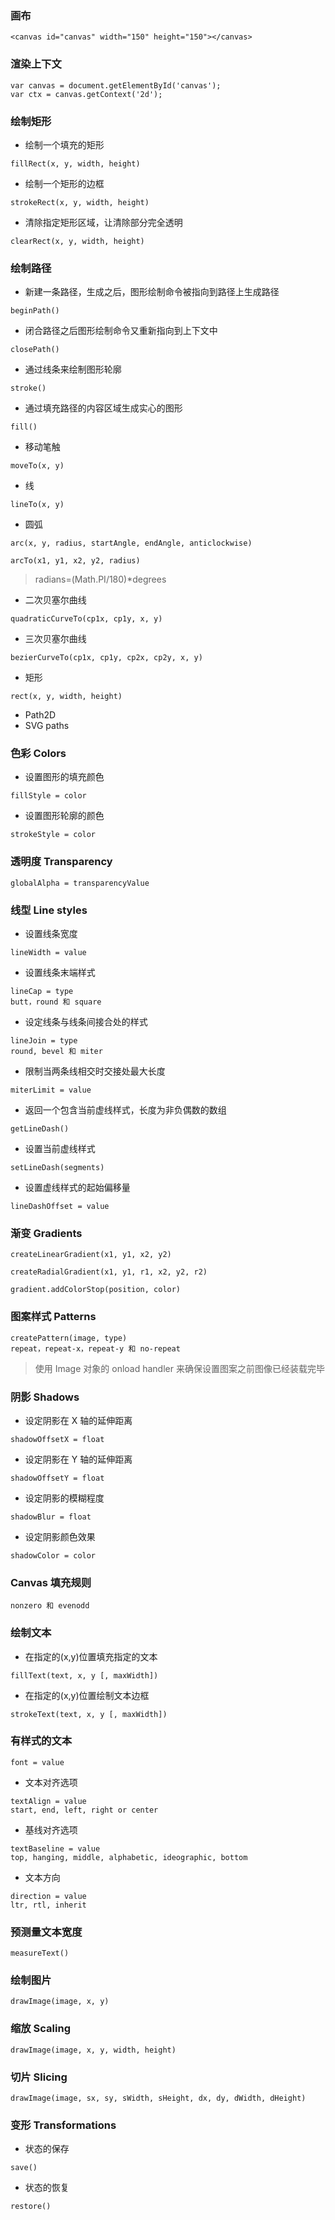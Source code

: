 ### 画布
```
<canvas id="canvas" width="150" height="150"></canvas>
```
### 渲染上下文
```
var canvas = document.getElementById('canvas');
var ctx = canvas.getContext('2d');
```
### 绘制矩形
- 绘制一个填充的矩形
```
fillRect(x, y, width, height)
```
- 绘制一个矩形的边框
```
strokeRect(x, y, width, height)
```
- 清除指定矩形区域，让清除部分完全透明
```
clearRect(x, y, width, height)
```
### 绘制路径
- 新建一条路径，生成之后，图形绘制命令被指向到路径上生成路径
```
beginPath()
```
- 闭合路径之后图形绘制命令又重新指向到上下文中
```
closePath()
```
- 通过线条来绘制图形轮廓
```
stroke()
```
- 通过填充路径的内容区域生成实心的图形
```
fill()
```
- 移动笔触
```
moveTo(x, y)
```
- 线
```
lineTo(x, y)
```
- 圆弧
```
arc(x, y, radius, startAngle, endAngle, anticlockwise)
```
```
arcTo(x1, y1, x2, y2, radius)
```
> radians=(Math.PI/180)*degrees
- 二次贝塞尔曲线
```
quadraticCurveTo(cp1x, cp1y, x, y)
```
- 三次贝塞尔曲线
```
bezierCurveTo(cp1x, cp1y, cp2x, cp2y, x, y)
```
- 矩形
```
rect(x, y, width, height)
```
- Path2D
- SVG paths
### 色彩 Colors
- 设置图形的填充颜色
```
fillStyle = color
```
- 设置图形轮廓的颜色
```
strokeStyle = color
```
### 透明度 Transparency
```
globalAlpha = transparencyValue
```
### 线型 Line styles
- 设置线条宽度
```
lineWidth = value
```
- 设置线条末端样式
```
lineCap = type
butt，round 和 square
```
- 设定线条与线条间接合处的样式
```
lineJoin = type
round, bevel 和 miter
```
- 限制当两条线相交时交接处最大长度
```
miterLimit = value
```
- 返回一个包含当前虚线样式，长度为非负偶数的数组
```
getLineDash()
```
- 设置当前虚线样式
```
setLineDash(segments)
```
- 设置虚线样式的起始偏移量
```
lineDashOffset = value
```
### 渐变 Gradients
```
createLinearGradient(x1, y1, x2, y2)
```
```
createRadialGradient(x1, y1, r1, x2, y2, r2)
```
```
gradient.addColorStop(position, color)
```
### 图案样式 Patterns
```
createPattern(image, type)
repeat，repeat-x，repeat-y 和 no-repeat
```
> 使用 Image 对象的 onload handler 来确保设置图案之前图像已经装载完毕
### 阴影 Shadows
- 设定阴影在 X 轴的延伸距离
```
shadowOffsetX = float
```
- 设定阴影在 Y 轴的延伸距离
```
shadowOffsetY = float
```
- 设定阴影的模糊程度
```
shadowBlur = float
```
- 设定阴影颜色效果
```
shadowColor = color
```
### Canvas 填充规则
```
nonzero 和 evenodd
```
### 绘制文本
- 在指定的(x,y)位置填充指定的文本
```
fillText(text, x, y [, maxWidth])
```
- 在指定的(x,y)位置绘制文本边框
```
strokeText(text, x, y [, maxWidth])
```
### 有样式的文本
```
font = value
```
- 文本对齐选项
```
textAlign = value
start, end, left, right or center
```
- 基线对齐选项
```
textBaseline = value
top, hanging, middle, alphabetic, ideographic, bottom
```
- 文本方向
```
direction = value
ltr, rtl, inherit
```
### 预测量文本宽度
```
measureText()
```
### 绘制图片
```
drawImage(image, x, y)
```
### 缩放 Scaling
```
drawImage(image, x, y, width, height)
```
### 切片 Slicing
```
drawImage(image, sx, sy, sWidth, sHeight, dx, dy, dWidth, dHeight)
```
### 变形 Transformations
- 状态的保存
```
save()
```
- 状态的恢复
```
restore()
```